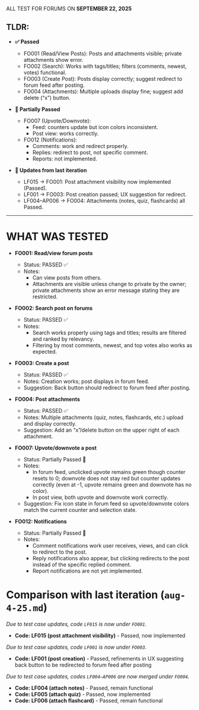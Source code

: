 ALL TEST FOR FORUMS ON **SEPTEMBER 22, 2025**   

## TLDR:
- **✅ Passed**
    - FO001 (Read/View Posts): Posts and attachments visible; private attachments show error.
    - FO002 (Search): Works with tags/titles; filters (comments, newest, votes) functional.
    - FO003 (Create Post): Posts display correctly; suggest redirect to forum feed after posting.
    - FO004 (Attachments): Multiple uploads display fine; suggest add delete (“x”) button.

- **🚧 Partially Passed**
    - FO007 (Upvote/Downvote):
        - Feed: counters update but icon colors inconsistent.
        - Post view: works correctly.
    - FO012 (Notifications):
        - Comments: work and redirect properly.
        - Replies: redirect to post, not specific comment.
        - Reports: not implemented.

- **🔄 Updates from last iteration**
    - LF015 → FO001: Post attachment visibility now implemented (Passed).
    - LF001 → FO003: Post creation passed; UX suggestion for redirect.
    - LF004–AP006 → FO004: Attachments (notes, quiz, flashcards) all Passed.
    
---

# WHAT WAS TESTED

- **FO001: Read/view forum posts**
    - Status: PASSED ✅
    - Notes: 
        - Can view posts from others. 
        - Attachments are visible unless change to private by the owner; private attachments show an error message stating they are restricted.

- **FO002: Search post on forums**
    - Status: PASSED ✅
    - Notes: 
        - Search works properly using tags and titles; results are filtered and ranked by relevancy. 
        - Filtering by most comments, newest, and top votes also works as expected.

- **FO003: Create a post**
    - Status: PASSED ✅
    - Notes: Creation works; post displays in forum feed.
    - Suggestion: Back button should redirect to forum feed after posting.

- **FO004: Post attachments**
    - Status: PASSED ✅
    - Notes: Multiple attachments (quiz, notes, flashcards, etc.) upload and display correctly.
    - Suggestion: Add an “x”/delete button on the upper right of each attachment.

- **FO007: Upvote/downvote a post**
    - Status: Partially Passed 🚧
    - Notes:
        - In forum feed, unclicked upvote remains green though counter resets to 0; downvote does not stay red but counter updates correctly (even at -1, upvote remains green and downvote has no color). 
        - In post view, both upvote and downvote work correctly.
    - Suggestion: Fix icon state in forum feed so upvote/downvote colors match the current counter and selection state.

- **FO012: Notifications**
    - Status: Partially Passed 🚧
    - Notes:
        - Comment notifications work user receives, views, and can click to redirect to the post. 
        - Reply notifications also appear, but clicking redirects to the post instead of the specific replied comment. 
        - Report notifications are not yet implemented.


# Comparison with last iteration (`aug-4-25.md`)
*Due to test case updates, code `LF015` is now under `FO001`.*
- **Code: LF015 (post attachment visibility)** - Passed, now implemented

*Due to test case updates, code `LF001` is now under `FO003`.*
- **Code: LF001 (post creation)** - Passed, refinements in UX suggesting back button to be redirected to forum feed after posting

*Due to test case updates, codes `LF004–AP006` are now merged under `FO004`.*

- **Code: LF004 (attach notes)** - Passed, remain functional
- **Code: LF005 (attach quiz)** - Passed, now implemented
- **Code: LF006 (attach flashcard)** - Passed, remain functional
